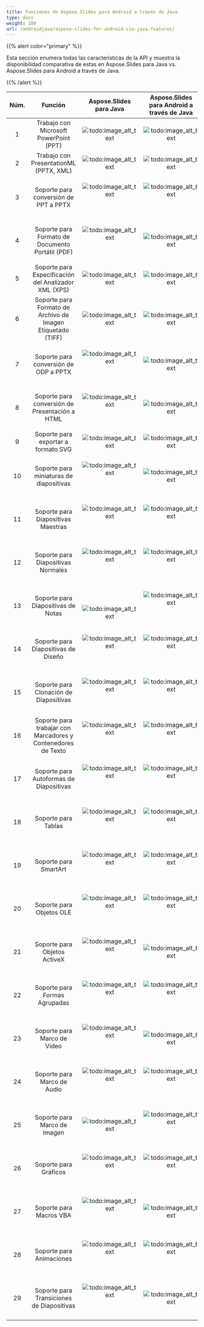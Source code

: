```yaml
---
title: Funciones de Aspose.Slides para Android a través de Java
type: docs
weight: 100
url: /androidjava/aspose-slides-for-android-via-java-features/
---
```


{{% alert color="primary" %}} 

Esta sección enumera todas las características de la API y muestra la disponibilidad comparativa de estas en Aspose.Slides para Java vs. Aspose.Slides para Android a través de Java.

{{% /alert %}} 

|**Núm.**|**Función**|**Aspose.Slides para Java**|**Aspose.Slides para Android a través de Java**|
| :-: | :-: | :-: | :-: |
|1|Trabajo con Microsoft PowerPoint (PPT)|![todo:image_alt_text](aspose-slides-for-android-via-java-features_1.gif)|![todo:image_alt_text](aspose-slides-for-android-via-java-features_1.gif)|
|2|Trabajo con PresentationML (PPTX, XML)|![todo:image_alt_text](aspose-slides-for-android-via-java-features_1.gif)|![todo:image_alt_text](aspose-slides-for-android-via-java-features_1.gif)|
|3|Soporte para conversión de PPT a PPTX|<p>![todo:image_alt_text](aspose-slides-for-android-via-java-features_1.gif)</p><p> </p>|<p>![todo:image_alt_text](aspose-slides-for-android-via-java-features_1.gif)</p><p> </p>|
|4|Soporte para Formato de Documento Portátil (PDF)|<p>![todo:image_alt_text](aspose-slides-for-android-via-java-features_1.gif)</p><p> </p>|![todo:image_alt_text](aspose-slides-for-android-via-java-features_1.gif)|
|5|Soporte para Especificación del Analizador XML (XPS)|![todo:image_alt_text](aspose-slides-for-android-via-java-features_1.gif)|![todo:image_alt_text](aspose-slides-for-android-via-java-features_1.gif)|
|6|Soporte para Formato de Archivo de Imagen Etiquetado (TIFF)|![todo:image_alt_text](aspose-slides-for-android-via-java-features_1.gif)|![todo:image_alt_text](aspose-slides-for-android-via-java-features_1.gif)|
|7|Soporte para conversión de ODP a PPTX|<p>![todo:image_alt_text](aspose-slides-for-android-via-java-features_1.gif)</p><p> </p>|![todo:image_alt_text](aspose-slides-for-android-via-java-features_1.gif)|
|8|Soporte para conversión de Presentación a HTML|<p>![todo:image_alt_text](aspose-slides-for-android-via-java-features_1.gif)</p><p> </p>|![todo:image_alt_text](aspose-slides-for-android-via-java-features_1.gif)|
|9|Soporte para exportar a formato SVG|![todo:image_alt_text](aspose-slides-for-android-via-java-features_1.gif)|![todo:image_alt_text](aspose-slides-for-android-via-java-features_1.gif)|
|10|Soporte para miniaturas de diapositivas|<p>![todo:image_alt_text](aspose-slides-for-android-via-java-features_1.gif)</p><p> </p>|![todo:image_alt_text](aspose-slides-for-android-via-java-features_1.gif)|
|11|Soporte para Diapositivas Maestras|<p>![todo:image_alt_text](aspose-slides-for-android-via-java-features_1.gif)</p><p> </p>|<p>![todo:image_alt_text](aspose-slides-for-android-via-java-features_1.gif)</p><p> </p>|
|12|Soporte para Diapositivas Normales|<p>![todo:image_alt_text](aspose-slides-for-android-via-java-features_1.gif)</p><p> </p>|<p>![todo:image_alt_text](aspose-slides-for-android-via-java-features_1.gif)</p><p> </p>|
|13|Soporte para Diapositivas de Notas|<p> </p><p>![todo:image_alt_text](aspose-slides-for-android-via-java-features_1.gif)</p>|<p>![todo:image_alt_text](aspose-slides-for-android-via-java-features_1.gif)</p><p> </p>|
|14|Soporte para Diapositivas de Diseño|<p>![todo:image_alt_text](aspose-slides-for-android-via-java-features_1.gif)</p><p> </p>|<p>![todo:image_alt_text](aspose-slides-for-android-via-java-features_1.gif)</p><p> </p>|
|15|Soporte para Clonación de Diapositivas|<p>![todo:image_alt_text](aspose-slides-for-android-via-java-features_1.gif)</p><p> </p>|<p>![todo:image_alt_text](aspose-slides-for-android-via-java-features_1.gif)</p><p> </p>|
|16|Soporte para trabajar con Marcadores y Contenedores de Texto|<p>![todo:image_alt_text](aspose-slides-for-android-via-java-features_1.gif)</p><p> </p>|<p>![todo:image_alt_text](aspose-slides-for-android-via-java-features_1.gif)</p><p> </p>|
|17|Soporte para Autoformas de Diapositivas|<p>![todo:image_alt_text](aspose-slides-for-android-via-java-features_1.gif)</p><p> </p>|<p>![todo:image_alt_text](aspose-slides-for-android-via-java-features_1.gif)</p><p> </p>|
|18|Soporte para Tablas|<p>![todo:image_alt_text](aspose-slides-for-android-via-java-features_1.gif)</p><p> </p>|<p>![todo:image_alt_text](aspose-slides-for-android-via-java-features_1.gif)</p><p> </p>|
|19|Soporte para SmartArt|<p>![todo:image_alt_text](aspose-slides-for-android-via-java-features_1.gif)</p><p> </p>|<p>![todo:image_alt_text](aspose-slides-for-android-via-java-features_1.gif)</p><p> </p>|
|20|Soporte para Objetos OLE|<p>![todo:image_alt_text](aspose-slides-for-android-via-java-features_1.gif)</p><p> </p>|<p>![todo:image_alt_text](aspose-slides-for-android-via-java-features_1.gif)</p><p> </p>|
|21|Soporte para Objetos ActiveX|<p>![todo:image_alt_text](aspose-slides-for-android-via-java-features_1.gif)</p><p> </p>|![todo:image_alt_text](aspose-slides-for-android-via-java-features_1.gif)|
|22|Soporte para Formas Agrupadas|<p>![todo:image_alt_text](aspose-slides-for-android-via-java-features_1.gif)</p><p> </p>|<p>![todo:image_alt_text](aspose-slides-for-android-via-java-features_1.gif)</p><p> </p>|
|23|Soporte para Marco de Video|<p>![todo:image_alt_text](aspose-slides-for-android-via-java-features_1.gif)</p><p> </p>|![todo:image_alt_text](aspose-slides-for-android-via-java-features_1.gif)|
|24|Soporte para Marco de Audio|<p>![todo:image_alt_text](aspose-slides-for-android-via-java-features_1.gif)</p><p> </p>|<p>![todo:image_alt_text](aspose-slides-for-android-via-java-features_1.gif)</p><p> </p>|
|25|Soporte para Marco de Imagen|![todo:image_alt_text](aspose-slides-for-android-via-java-features_1.gif)|<p>![todo:image_alt_text](aspose-slides-for-android-via-java-features_1.gif)</p><p> </p>|
|26|Soporte para Gráficos|<p>![todo:image_alt_text](aspose-slides-for-android-via-java-features_1.gif)</p><p> </p>|<p>![todo:image_alt_text](aspose-slides-for-android-via-java-features_1.gif)</p><p> </p>|
|27|Soporte para Macros VBA|<p>![todo:image_alt_text](aspose-slides-for-android-via-java-features_1.gif)</p><p> </p>|![todo:image_alt_text](aspose-slides-for-android-via-java-features_1.gif)|
|28|Soporte para Animaciones|<p>![todo:image_alt_text](aspose-slides-for-android-via-java-features_1.gif)</p><p> </p>|<p>![todo:image_alt_text](aspose-slides-for-android-via-java-features_1.gif)</p><p> </p>|
|29|Soporte para Transiciones de Diapositivas|<p>![todo:image_alt_text](aspose-slides-for-android-via-java-features_1.gif)</p><p> </p>|![todo:image_alt_text](aspose-slides-for-android-via-java-features_1.gif)|